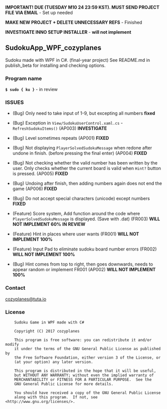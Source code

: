 **IMPORTANT! DUE (TUESDAY M10 24 23:59 KST). MUST SEND PROJECT FILE VIA EMAIL**      - Set up needed

**MAKE NEW PROJECT + DELETE UNNECESSARY REFS**      - Finished

**INVESTIGATE INNO SETUP INSTALLER**       - **will not implement**


## SudokuApp_WPF_cozyplanes
Sudoku made with WPF in C#. (final-year project)
See README.md in publish_beta for installing and checking options.

### Program name
**`$ sudo { ku }`**    - in review

### ISSUES
- (Bug) Only need to take input of 1-9, but excepting all numbers **fixed**
- (Bug) Exception in `View/SudokuUserControl.xaml.cs` - `RefreshSudokuItems()` (AP003) **INVESTIGATE**

- (Bug) Level sometimes repeats (AP001) **FIXED**
- (Bug) Not displaying `PlayerSolvedSudokuMessage` when redone after undone in finish. (before pressing the final enter) (AP004) **FIXED**
- (Bug) Not checking whether the valid number has been written by the user. Only checks whether the current board is valid when `Hint?` button is pressed. (AP005) **FIXED**
- (Bug) Undoing after finish, then adding numbers again does not end the game (AP006) **FIXED**
- (Bug) Do not accept special characters (unicode) except numbers **FIXED**

- (Feature) Score system, Add function around the code where `PlayerSolvedSudokuMessage` is displayed. (Save with .dat) (FR003) **WILL NOT IMPLEMENT 60%** **IN REVIEW**
- (Feature) Hint in places where user wants (FR001) **WILL NOT IMPLEMENT 100%**
- (Feature) Input Pad to eliminate sudoku board number errors (FR002) **WILL NOT IMPLEMENT 100%**
- (Bug) Hint comes from top to right, then goes downwards, needs to appear random or implement FR001 (AP002) **WILL NOT IMPLEMENT 100%**


### Contact
<cozyplanes@tuta.io>

### License
```
    Sudoku Game in WPF made with C#
    
    Copyright (C) 2017 cozyplanes

    This program is free software: you can redistribute it and/or modify
    it under the terms of the GNU General Public License as published by
    the Free Software Foundation, either version 3 of the License, or
    (at your option) any later version.

    This program is distributed in the hope that it will be useful,
    but WITHOUT ANY WARRANTY; without even the implied warranty of
    MERCHANTABILITY or FITNESS FOR A PARTICULAR PURPOSE.  See the
    GNU General Public License for more details.

    You should have received a copy of the GNU General Public License
    along with this program.  If not, see <http://www.gnu.org/licenses/>.
```
